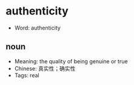 # authenticity

- Word: authenticity

## noun

- Meaning: the quality of being genuine or true
- Chinese: 真实性；确实性
- Tags: real

